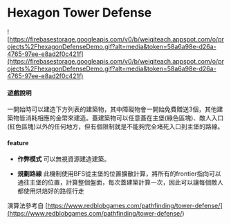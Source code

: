 Hexagon Tower Defense
==

![https://firebasestorage.googleapis.com/v0/b/weiqiteach.appspot.com/o/projects%2FhexagonDefenseDemo.gif?alt=media&token=58a6a98e-d26a-4765-97ee-e8ad2f0c421f](https://firebasestorage.googleapis.com/v0/b/weiqiteach.appspot.com/o/projects%2FhexagonDefenseDemo.gif?alt=media&token=58a6a98e-d26a-4765-97ee-e8ad2f0c421f)

#### 遊戲說明
一開始時可以建造下方列表的建築物，其中障礙物會一開始免費贈送3個，其他建築物皆消耗相應的金幣來建造。蓋建築物可以任意蓋在主堡(綠色區塊)、敵人入口(紅色區塊)以外的任何地方，但有個限制就是不能夠完全堵死入口到主堡的路線。


#### feature

- **作弊模式**
  可以無視資源建造建築。
  
- **規劃路線**
  此機制使用BFS從主堡的位置擴散計算，將所有的frontier指向可以通往主堡的位置，計算整個盤面，每次蓋建築計算一次，因此可以讓每個敵人都使用烘焙好的路徑行走

演算法參考自
[https://www.redblobgames.com/pathfinding/tower-defense/](<https://www.redblobgames.com/pathfinding/tower-defense/>)